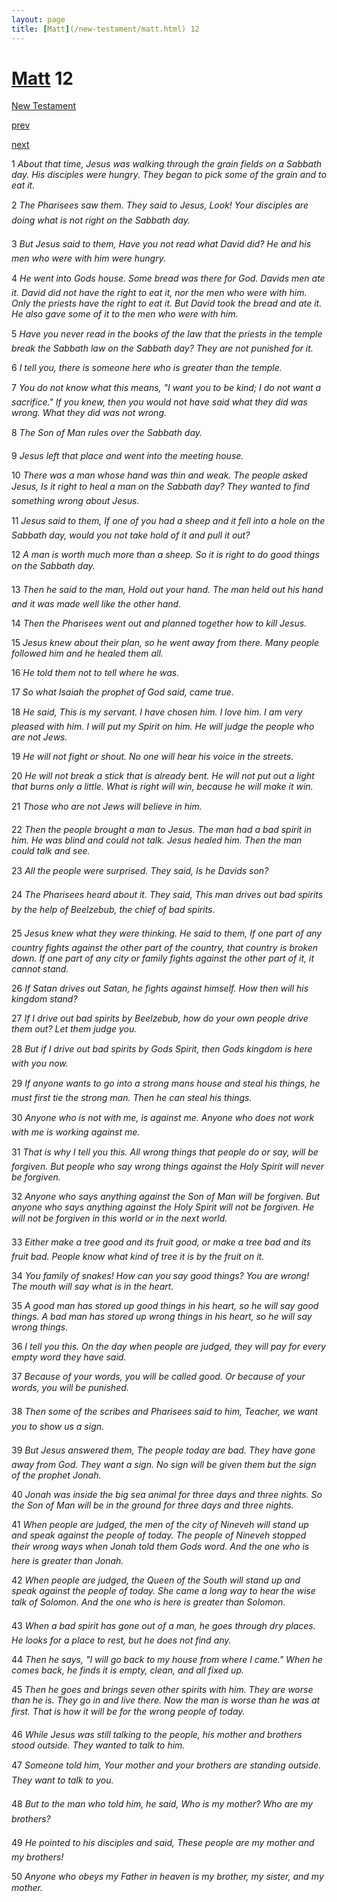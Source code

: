 ```yaml
---
layout: page
title: [Matt](/new-testament/matt.html) 12
---
```


# [Matt](/new-testament/matt.html) 12

[New Testament](/new-testament.html)


[prev](/new-testament/matt/matt-11.html)


[next](/new-testament/matt/matt-13.html)

1 _About that time, Jesus was walking through the grain fields on a Sabbath day. His disciples were hungry. They began to pick some of the grain and to eat it._

2 _The Pharisees saw them. They said to Jesus, Look! Your disciples are doing what is not right on the Sabbath day._

3 _But Jesus said to them, Have you not read what David did? He and his men who were with him were hungry._

4 _He went into Gods house. Some bread was there for God. Davids men ate it. David did not have the right to eat it, nor the men who were with him. Only the priests have the right to eat it. But David took the bread and ate it. He also gave some of it to the men who were with him._

5 _Have you never read in the books of the law that the priests in the temple break the Sabbath law on the Sabbath day? They are not punished for it._

6 _I tell you, there is someone here who is greater than the temple._

7 _You do not know what this means, "I want you to be kind; I do not want a sacrifice." If you knew, then you would not have said what they did was wrong. What they did was not wrong._

8 _The Son of Man rules over the Sabbath day._

9 _Jesus left that place and went into the meeting house._

10 _There was a man whose hand was thin and weak. The people asked Jesus, Is it right to heal a man on the Sabbath day? They wanted to find something wrong about Jesus._

11 _Jesus said to them, If one of you had a sheep and it fell into a hole on the Sabbath day,  would you not take hold of it and pull it out?_

12 _A man is worth much more than a sheep. So it is right to do good things on the Sabbath day._

13 _Then he said to the man, Hold out your hand. The man held out his hand and it was made well like the other hand._

14 _Then the Pharisees went out and planned together how to kill Jesus._

15 _Jesus knew about their plan, so he went away from there. Many people followed him and he healed them all._

16 _He told them not to tell where he was._

17 _So what Isaiah the prophet of God said, came true._

18 _He said, This is my servant. I have chosen him. I love him. I am very pleased with him. I will put my Spirit on him. He will judge the people who are not Jews._

19 _He will not fight or shout. No one will hear his voice in the streets._

20 _He will not break a stick that is already bent. He will not put out a light that burns only a little. What is right will win, because he will make it win._

21 _Those who are not Jews will believe in him._

22 _Then the people brought a man to Jesus. The man had a bad spirit in him. He was blind and could not talk. Jesus healed him. Then the man could talk and see._

23 _All the people were surprised. They said, Is he Davids son?_

24 _The Pharisees heard about it. They said, This man drives out bad spirits by the help of Beelzebub, the chief of bad spirits._

25 _Jesus knew what they were thinking. He said to them, If one part of any country fights against the other part of the country, that country is broken down. If one part of any city or family fights against the other part of it, it cannot stand._

26 _If Satan drives out Satan, he fights against himself. How then will his kingdom stand?_

27 _If I drive out bad spirits by Beelzebub, how do your own people drive them out? Let them judge you._

28 _But if I drive out bad spirits by Gods Spirit, then Gods kingdom is here with you now._

29 _If anyone wants to go into a strong mans house and steal his things, he must first tie the strong man. Then he can steal his things._

30 _Anyone who is not with me, is against me. Anyone who does not work with me is working against me._

31 _That is why I tell you this. All wrong things that people do or say, will be forgiven. But people who say wrong things against the Holy Spirit will never be forgiven._

32 _Anyone who says anything against the Son of Man will be forgiven. But anyone who says anything against the Holy Spirit will not be forgiven. He will not be forgiven in this world or in the next world._

33 _Either make a tree good and its fruit good, or make a tree bad and its fruit bad. People know what kind of tree it is by the fruit on it._

34 _You family of snakes! How can you say good things? You are wrong! The mouth will say what is in the heart._

35 _A good man has stored up good things in his heart, so he will say good things. A bad man has stored up wrong things in his heart, so he will say wrong things._

36 _I tell you this. On the day when people are judged, they will pay for every empty word they have said._

37 _Because of your words, you will be called good. Or because of your words, you will be punished._

38 _Then some of the scribes and Pharisees said to him, Teacher, we want you to show us a sign._

39 _But Jesus answered them, The people today are bad. They have gone away from God.  They want a sign. No sign will be given them but the sign of the prophet Jonah._

40 _Jonah was inside the big sea animal for three days and three nights. So the Son of Man will be in the ground for three days and three nights._

41 _When people are judged, the men of the city of Nineveh will stand up and speak against the people of today. The people of Nineveh stopped their wrong ways when Jonah told them Gods word. And the one who is here is greater than Jonah._

42 _When people are judged, the Queen of the South will stand up and speak against the people of today. She came a long way to hear the wise talk of Solomon. And the one who is here is greater than Solomon._

43 _When a bad spirit has gone out of a man, he goes through dry places. He looks for a place to rest, but he does not find any._

44 _Then he says, "I will go back to my house from where I came." When he comes back, he finds it is empty, clean, and all fixed up._

45 _Then he goes and brings seven other spirits with him. They are worse than he is. They go in and live there. Now the man is worse than he was at first. That is how it will be for the wrong people of today._

46 _While Jesus was still talking to the people, his mother and brothers stood outside. They wanted to talk to him._

47 _Someone told him, Your mother and your brothers are standing outside. They want to talk to you._

48 _But to the man who told him, he said, Who is my mother? Who are my brothers?_

49 _He pointed to his disciples and said, These people are my mother and my brothers!_

50 _Anyone who obeys my Father in heaven is my brother, my sister, and my mother._

